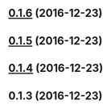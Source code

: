 <a name="0.1.6"></a>
## [0.1.6](https://github.com/Pearson-Higher-Ed/compare/v0.1.5...v0.1.6) (2016-12-23)



<a name="0.1.5"></a>
## [0.1.5](https://github.com/Pearson-Higher-Ed/compare/v0.1.4...v0.1.5) (2016-12-23)



<a name="0.1.4"></a>
## [0.1.4](https://github.com/Pearson-Higher-Ed/compare/v0.1.3...v0.1.4) (2016-12-23)



<a name="0.1.3"></a>
## 0.1.3 (2016-12-23)



